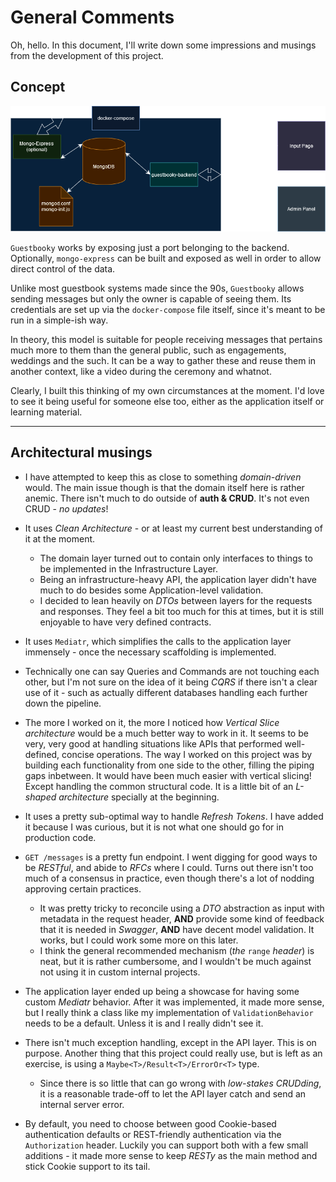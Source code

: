 
# General Comments

Oh, hello. In this document, I'll write down some impressions and musings from the development of this project.

## Concept

![Diagram](guestbooky.diagram.png)

`Guestbooky` works by exposing just a port belonging to the backend. Optionally, `mongo-express` can be built and exposed as well in order to allow direct control of the data.

Unlike most guestbook systems made since the 90s, `Guestbooky` allows sending messages but only the owner is capable of seeing them. Its credentials are set up via the `docker-compose` file itself, since it's meant to be run in a simple-ish way.

In theory, this model is suitable for people receiving messages that pertains much more to them than the general public, such as engagements, weddings and the such. It can be a way to gather these and reuse them in another context, like a video during the ceremony and whatnot. 

Clearly, I built this thinking of my own circumstances at the moment. I'd love to see it being useful for someone else too, either as the application itself or learning material. 

___

## Architectural musings

- I have attempted to keep this as close to something *domain-driven* would. The main issue though is that the domain itself here is rather anemic. There isn't much to do outside of **auth & CRUD**. It's not even CRUD - *no updates*!

- It uses *Clean Architecture* - or at least my current best understanding of it at the moment.
  - The domain layer turned out to contain only interfaces to things to be implemented in the Infrastructure Layer. 
  - Being an infrastructure-heavy API, the application layer didn't have much to do besides some Application-level validation.
  - I decided to lean heavily on *DTOs* between layers for the requests and responses. They feel a bit too much for this at times, but it is still enjoyable to have very defined contracts.

- It uses `Mediatr`, which simplifies the calls to the application layer immensely - once the necessary scaffolding is implemented.

- Technically one can say Queries and Commands are not touching each other, but I'm not sure on the idea of it being *CQRS* if there isn't a clear use of it - such as actually different databases handling each further down the pipeline.

- The more I worked on it, the more I noticed how *Vertical Slice architecture* would be a much better way to work in it. It seems to be very, very good at handling situations like APIs that performed well-defined, concise operations. The way I worked on this project was by building each functionality from one side to the other, filling the piping gaps inbetween. It would have been much easier with vertical slicing! Except handling the common structural code. It is a little bit of an *L-shaped architecture* specially at the beginning. 

- It uses a pretty sub-optimal way to handle *Refresh Tokens*. I have added it because I was curious, but it is not what one should go for in production code.

- `GET /messages` is a pretty fun endpoint. I went digging for good ways to be *RESTful*, and abide to *RFCs* where I could. Turns out there isn't too much of a consensus in practice, even though there's a lot of nodding approving certain practices.
  - It was pretty tricky to reconcile using a *DTO* abstraction as input with metadata in the request header, **AND** provide some kind of feedback that it is needed in *Swagger*, **AND** have decent model validation. It works, but I could work some more on this later.
  - I think the general recommended mechanism (*the* `range` *header*) is neat, but it is rather cumbersome, and I wouldn't be much against not using it in custom internal projects.

- The application layer ended up being a showcase for having some custom *Mediatr* behavior. After it was implemented, it made more sense, but I really think a class like my implementation of `ValidationBehavior` needs to be a default. Unless it is and I really didn't see it.

- There isn't much exception handling, except in the API layer. This is on purpose. Another thing that this project could really use, but is left as an exercise, is using a `Maybe<T>/Result<T>/ErrorOr<T>` type.
  - Since there is so little that can go wrong with *low-stakes CRUDding*, it is a reasonable trade-off to let the API layer catch and send an internal server error.

- By default, you need to choose between good Cookie-based authentication defaults or REST-friendly authentication via the `Authorization` header. Luckily you can support both with a few small additions - it made more sense to keep *RESTy* as the main method and stick Cookie support to its tail.